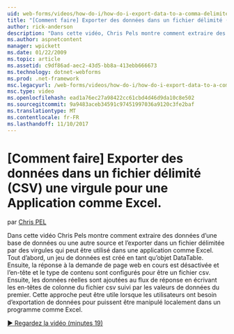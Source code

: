 ```yaml
---
uid: web-forms/videos/how-do-i/how-do-i-export-data-to-a-comma-delimited-csv-file-for-an-application-like-excel
title: "[Comment faire] Exporter des données dans un fichier délimité (CSV) une virgule pour une Application comme Excel | Documents Microsoft"
author: rick-anderson
description: "Dans cette vidéo, Chris Pels montre comment extraire des données d’une base de données ou une autre source et l’exporter dans un fichier délimitée par des virgules qui peut être utilisé dans une application li..."
ms.author: aspnetcontent
manager: wpickett
ms.date: 01/22/2009
ms.topic: article
ms.assetid: c9df86ad-aec2-43d5-bb8a-413ebb666673
ms.technology: dotnet-webforms
ms.prod: .net-framework
msc.legacyurl: /web-forms/videos/how-do-i/how-do-i-export-data-to-a-comma-delimited-csv-file-for-an-application-like-excel
msc.type: video
ms.openlocfilehash: ead1a76ec27a98422cc61cbd4d46d9da10c8e502
ms.sourcegitcommit: 9a9483aceb34591c97451997036a9120c3fe2baf
ms.translationtype: MT
ms.contentlocale: fr-FR
ms.lasthandoff: 11/10/2017
---
```

<a name="how-do-i-export-data-to-a-comma-delimited-csv-file-for-an-application-like-excel"></a>[Comment faire] Exporter des données dans un fichier délimité (CSV) une virgule pour une Application comme Excel.
====================
par [Chris PEL](https://twitter.com/chrispels)

Dans cette vidéo Chris Pels montre comment extraire des données d’une base de données ou une autre source et l’exporter dans un fichier délimitée par des virgules qui peut être utilisé dans une application comme Excel. Tout d’abord, un jeu de données est créé en tant qu’objet DataTable. Ensuite, la réponse à la demande de page web en cours est désactivée et l’en-tête et le type de contenu sont configurés pour être un fichier csv. Ensuite, les données réelles sont ajoutées au flux de réponse en écrivant les en-têtes de colonne du fichier csv suivi par les valeurs de données du premier. Cette approche peut être utile lorsque les utilisateurs ont besoin d’exportation de données pour puissent être manipulé localement dans un programme comme Excel.

[&#9654; Regardez la vidéo (minutes 19)](https://channel9.msdn.com/Blogs/ASP-NET-Site-Videos/how-do-i-export-data-to-a-comma-delimited-csv-file-for-an-application-like-excel)
